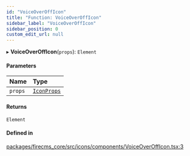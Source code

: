 ```yaml
---
id: "VoiceOverOffIcon"
title: "Function: VoiceOverOffIcon"
sidebar_label: "VoiceOverOffIcon"
sidebar_position: 0
custom_edit_url: null
---
```


▸ **VoiceOverOffIcon**(`props`): `Element`

#### Parameters

| Name | Type |
| :------ | :------ |
| `props` | [`IconProps`](../types/IconProps.md) |

#### Returns

`Element`

#### Defined in

[packages/firecms_core/src/icons/components/VoiceOverOffIcon.tsx:3](https://github.com/FireCMSco/firecms/blob/d45f3739/packages/firecms_core/src/icons/components/VoiceOverOffIcon.tsx#L3)
